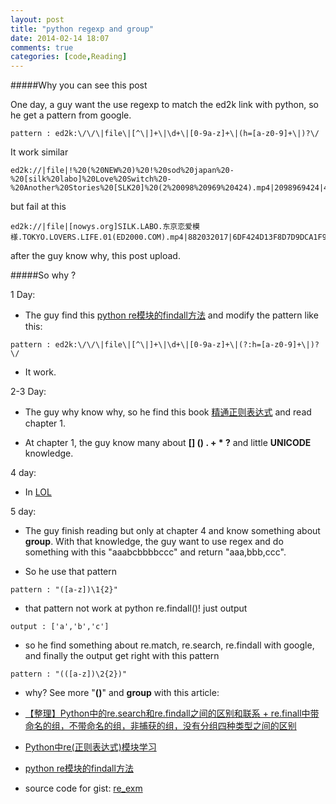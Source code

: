 ```yaml
---
layout: post
title: "python regexp and group"
date: 2014-02-14 18:07
comments: true
categories: [code,Reading]
---
```



#####Why you can see this post

One day, a guy want the use regexp to match the ed2k link with python, so he get a pattern from google.


```
pattern : ed2k:\/\/\|file\|[^\|]+\|\d+\|[0-9a-z]+\|(h=[a-z0-9]+\|)?\/
```


It work similar

```
ed2k://|file|!%20(%20NEW%20)%20!%20sod%20japan%20-%20[silk%20labo]%20Love%20Switch%20-%20Another%20Stories%20[SLK20]%20(2%20098%20969%20424).mp4|2098969424|438D794BB3571342F8CFA902681A901C|h=5DUPHBUN52JPTRMLBFTN2SYMFNP3KCS4|/
```
	
but fail at this

```
ed2k://|file|[nowys.org]SILK.LABO.东京恋爱模様.TOKYO.LOVERS.LIFE.01(ED2000.COM).mp4|882032017|6DF424D13F8D7D9DCA1F9A31E0DE3EF6|/
```

after the guy know why, this post upload.

#####So why ?

1 Day: 

* The guy find this [python re模块的findall方法](http://www.douban.com/group/topic/32245600/) and modify the pattern like this:


```
pattern : ed2k:\/\/\|file\|[^\|]+\|\d+\|[0-9a-z]+\|(?:h=[a-z0-9]+\|)?\/
```
	
* It work.

2-3 Day:

* The guy why know why, so he find this book [精通正则表达式](http://www.amazon.cn/精通正则表达式-杰佛瑞E-F-佛瑞德/dp/B008UCHA58/ref=sr_1_1?ie=UTF8&qid=1392373797&sr=8-1&keywords=精通正则表达式) and read chapter 1.

* At chapter 1, the guy know many about **[] () . + * ?** and little **UNICODE** knowledge.

4 day:

* In [LOL](http://leagueoflegends.com)

5 day: 

* The guy finish reading but only at 
chapter 4 and know something about **group**. With that knowledge, the guy want to use regex and do something with this "aaabcbbbbccc" and return "aaa,bbb,ccc".

* So he use that pattern 

```
pattern : "([a-z])\1{2}"
```
		
* that pattern not work at python re.findall()! just output

```
output : ['a','b','c']
```
		
* so he find something about re.match, re.search, re.findall with google, and finally the output get right with this pattern

```
pattern : "(([a-z])\2{2})"
```

* why? See more "**()**" and **group** with this article:

* [【整理】Python中的re.search和re.findall之间的区别和联系 + re.finall中带命名的组，不带命名的组，非捕获的组，没有分组四种类型之间的区别](http://www.crifan.com/python_re_search_vs_re_findall/)
* [Python中re(正则表达式)模块学习](http://www.cnblogs.com/sevenyuan/archive/2010/12/06/1898075.html)
* [python re模块的findall方法](http://www.douban.com/group/topic/32245600/)
* source code for gist: [re_exm](https://gist.github.com/snowleung/9000098)

